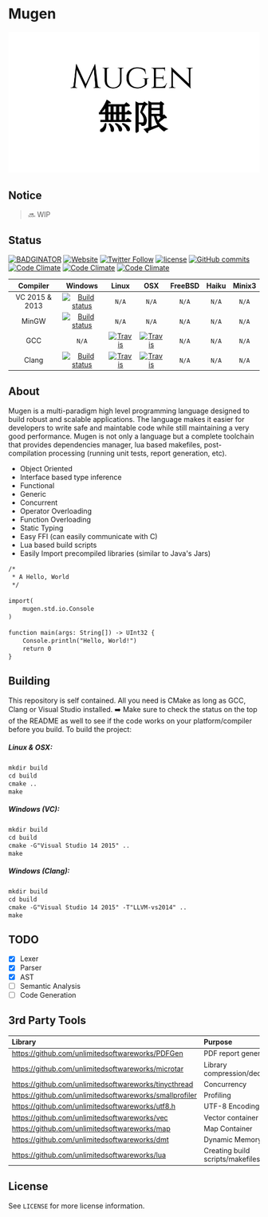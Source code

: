 Mugen
===
![](res/mugen.png)
## Notice
> :soon: WIP

## Status


[![BADGINATOR](https://badginator.herokuapp.com/unlimitedsoftwareworks/mugen.svg)](https://github.com/unlimitedsoftwareworks/mugen)  [![Website](https://img.shields.io/website-up-down-green-red/https/shields.io.svg?style=flat)](https://mugen.praisethemoon.org) [![Twitter Follow](https://img.shields.io/twitter/follow/alonnesora.svg?style=social&label=Follow&style=flat)](https://twitter.com/alonnesora) [![license](https://img.shields.io/github/license/mashape/apistatus.svg?style=flat)](LICENSE)
[![GitHub commits](https://github-basic-badges.herokuapp.com/commits/unlimitedsoftwareworks/mugen.svg)]() [![Code Climate](https://img.shields.io/codeclimate/github/unlimitedsoftwareworks/mugen.svg?style=flat)](https://codeclimate.com/github/unlimitedsoftwareworks/mugen) [![Code Climate](https://img.shields.io/codeclimate/coverage/github/unlimitedsoftwareworks/mugen.svg?style=flat)](https://codeclimate.com/github/unlimitedsoftwareworks/mugen/coverage) [![Code Climate](https://img.shields.io/codeclimate/issues/github/unlimitedsoftwareworks/mugen.svg?style=flat)](https://codeclimate.com/github/unlimitedsoftwareworks/mugen)

|Compiler|Windows|Linux|OSX|FreeBSD|Haiku|Minix3|
|:---:|:---:|:---:|:---:|:---:|:---:|:---:|
|VC 2015 & 2013|[![Build status](https://ci.appveyor.com/api/projects/status/kbrinttp59oosuik?svg=true)](https://ci.appveyor.com/project/praisethemoon/mugen)|`N/A`|`N/A`|`N/A`|`N/A`|`N/A`|
|MinGW|[![Build status](https://ci.appveyor.com/api/projects/status/vc88bxo5jfm4uial?svg=true)](https://ci.appveyor.com/project/praisethemoon/mugen-i8kut)|`N/A`|`N/A`|`N/A`|`N/A`|`N/A`|
|GCC |`N/A`|[![Travis](https://img.shields.io/travis/unlimitedsoftwareworks/mugen.svg?style=flat)](https://travis-ci.org/unlimitedsoftwareworks/mugen)|[![Travis](https://img.shields.io/travis/unlimitedsoftwareworks/mugen.svg?style=flat)](https://travis-ci.org/unlimitedsoftwareworks/mugen)|`N/A`|`N/A`|`N/A`|
|Clang|[![Build status](https://ci.appveyor.com/api/projects/status/sj3fo2s4hf085yjr?svg=true)](https://ci.appveyor.com/project/praisethemoon/mugen-nh3aw)|[![Travis](https://img.shields.io/travis/unlimitedsoftwareworks/mugen.svg?style=flat)](https://travis-ci.org/unlimitedsoftwareworks/mugen)|[![Travis](https://img.shields.io/travis/unlimitedsoftwareworks/mugen.svg?style=flat)](https://travis-ci.org/unlimitedsoftwareworks/mugen)|`N/A`|`N/A`|`N/A`|

## About

Mugen is a multi-paradigm high level programming language designed to build robust and scalable applications. The language makes it easier for developers to write safe and maintable code while still maintaining a very good performance. Mugen is not only a language but a complete toolchain that provides dependencies manager, lua based makefiles, post-compilation processing (running unit tests, report generation, etc).

- Object Oriented
- Interface based type inference
- Functional
- Generic
- Concurrent
- Operator Overloading
- Function Overloading
- Static Typing
- Easy FFI (can easily communicate with C)
- Lua based build scripts
- Easily Import precompiled libraries (similar to Java's Jars)

```mu
/*
 * A Hello, World
 */

import(
	mugen.std.io.Console
)

function main(args: String[]) -> UInt32 {
	Console.println("Hello, World!")
	return 0
}
```
## Building

This repository is self contained. All you need is CMake as long as GCC, Clang or Visual Studio installed.
:arrow_right: Make sure to check the status on the top of the README as well to see if the code works on your platform/compiler before you build.
To build the project:
##### Linux & OSX:
```
mkdir build
cd build
cmake ..
make
```

##### Windows (VC):
```
mkdir build
cd build
cmake -G"Visual Studio 14 2015" ..
make
```

##### Windows (Clang):
```
mkdir build
cd build
cmake -G"Visual Studio 14 2015" -T"LLVM-vs2014" ..
make
```

## TODO
- [x] Lexer
- [x] Parser
- [x] AST
- [ ] Semantic Analysis
- [ ] Code Generation

## 3rd Party Tools

|Library|Purpose|
|:---|:---|
|https://github.com/unlimitedsoftwareworks/PDFGen| PDF report generation |
|https://github.com/unlimitedsoftwareworks/microtar| Library compression/decompression |
|https://github.com/unlimitedsoftwareworks/tinycthread|Concurrency|
|https://github.com/unlimitedsoftwareworks/smallprofiler|Profiling|
|https://github.com/unlimitedsoftwareworks/utf8.h|UTF-8 Encoding|
|https://github.com/unlimitedsoftwareworks/vec|Vector container|
|https://github.com/unlimitedsoftwareworks/map|Map Container|
|https://github.com/unlimitedsoftwareworks/dmt|Dynamic Memory Tracker|
|https://github.com/unlimitedsoftwareworks/lua|Creating build scripts/makefiles|

## License
See `LICENSE` for more license information.
